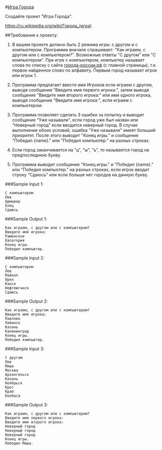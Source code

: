 #[Игра Города](https://stepik.org/lesson/359250/step/1?unit=343488)

Создайте проект "Игра Города".

https://ru.wikipedia.org/wiki/Города_(игра)

##Требования к проекту:

1. В вашем проекте должно быть 2 режима игры: с другом и с компьютером. 
Программа вначале спрашивает: "Как играем, с другом или с компьютером?". 
Возможные ответы "С другом" или "С компьютером". 
При игре с компьютером, компьютер называет слова по списку 
с сайта [города-россии.рф](http://xn----7sbiew6aadnema7p.xn--p1ai/alphabet.php)
(с главной страницы), т.е. первое найденное слово по алфавиту. 
Первым город называет игрок или игрок 1.

2. Программа предлагает ввести имя Игроков если играем с другом, 
выводя сообщения "Введите имя первого игрока:", 
затем выводя сообщение "Введите имя второго игрока:" или имя одного игрока, 
выводя сообщение "Введите имя игрока:", если играем с компьютером.

3. Программа позволяет сделать 3 ошибки за попытку и выводит сообщение 
"Уже называли", если город уже был назван или "Неверный город" если вводится 
неверный город. В случае выполнения обоих условий, ошибка "Уже называли" имеет 
больший приоритет. После этого выводит "Конец игры." 
и сообщение "Победил {name}." или "Победил компьютер." на разных строках.

4. Если город заканчивается на "ц", "ы", "ь", 
то называется город&nbsp;на предпоследнюю букву.

5. Программа выводит сообщение "Конец игры." и "Победил {name}." 
или "Победил компьютер." на разных строках, если игрок вводит строку "Сдаюсь" 
или если больше нет городов на данную букву.

###Sample Input 1:
```shell
С компьютером
Лев
Армавир
Елец
Сдаюсь
```
###Sample Output 1:
```shell
Как играем, с другом или с компьютером?
Введите имя игрока:
Раменское
Евпатория
Конец игры.
Победил компьютер.
```
###Sample Input 2:
```shell
С компьютером
Лев
Майкоп
Орел
Канск
Нефтеюганск
Сдаюсь
```
###Sample Output 2:
```shell
Как играем, с другом или с компьютером?
Введите имя игрока:
Павлово
Лабинск
Казань
Калининград
Конец игры.
Победил компьютер.
```
###Sample Input 3:
```shell
С другом
Лев
Миша
Москва
Архангельск
Казань
Ноябрьск
Крот
Краб
Колбаса
```
###Sample Output 3:
```shell
Как играем, с другом или с компьютером?
Введите имя первого игрока:
Введите имя второго игрока:
Неверный город
Неверный город
Неверный город
Конец игры.
Победил Миша.
```